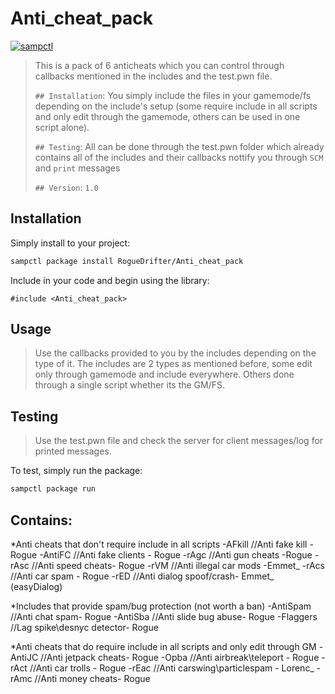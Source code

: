 # Anti_cheat_pack

[![sampctl](https://shields.southcla.ws/badge/sampctl-Anti_cheat_pack-2f2f2f.svg?style=for-the-badge)](https://github.com/RogueDrifter/Anti_cheat_pack)

>This is a pack of 6 anticheats which you can control through callbacks mentioned
>in the includes and the test.pwn file.
>
>
> `## Installation`: You simply include the files in your gamemode/fs depending
>on the include's setup (some require include in all scripts and only edit through
> the gamemode, others can be used in one script alone).
>
> `## Testing`: All can be done through the test.pwn folder which already
>contains all of the includes and their callbacks nottify you through `SCM` and `print` messages
>
> `## Version`: `1.0`

## Installation

Simply install to your project:

```bash
sampctl package install RogueDrifter/Anti_cheat_pack
```

Include in your code and begin using the library:

```pawn
#include <Anti_cheat_pack>
```

## Usage

> Use the callbacks provided to you by the includes depending on the type of it.
> The includes are 2 types as mentioned before, some edit only through gamemode and include everywhere.
> Others done through a single script whether its the GM/FS.

## Testing

> Use the test.pwn file and check the server for client messages/log for printed messages.

To test, simply run the package:

```bash
sampctl package run
```

## Contains:

*Anti cheats that don't require include in all scripts
 -AFkill  //Anti fake kill -Rogue
 -AntiFC //Anti fake clients - Rogue
 -rAgc //Anti gun cheats -Rogue
 -rAsc //Anti speed cheats- Rogue
 -rVM //Anti illegal car mods -Emmet_
 -rAcs //Anti car spam - Rogue
 -rED  //Anti dialog spoof/crash- Emmet_ (easyDialog)

*Includes that provide spam/bug protection (not worth a ban)
 -AntiSpam //Anti chat spam- Rogue
 -AntiSba //Anti slide bug abuse- Rogue
 -Flaggers //Lag spike\desnyc detector- Rogue

*Anti cheats that do require include in all scripts and only edit through GM
 -AntiJC //Anti jetpack cheats- Rogue
 -Opba //Anti airbreak\teleport - Rogue
 -rAct //Anti car trolls - Rogue
 -rEac //Anti carswing\particlespam - Lorenc_
 -rAmc //Anti money cheats- Rogue
